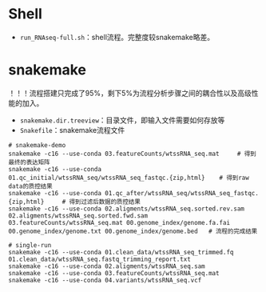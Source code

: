 # Shell

- `run_RNAseq-full.sh`：shell流程。完整度较snakemake略差。



# snakemake

！！！流程搭建只完成了95%，剩下5%为流程分析步骤之间的耦合性以及高级性能的加入。

- `snakemake.dir.treeview`：目录文件，即输入文件需要如何存放等
- `Snakefile`：snakemake流程文件

```shell
# snakemake-demo
snakemake -c16 --use-conda 03.featureCounts/wtssRNA_seq.mat     # 得到最终的表达矩阵
snakemake -c16 --use-conda 01.qc_initial/wtssRNA_seq/wtssRNA_seq_fastqc.{zip,html}    # 得到raw data的质控结果
snakemake -c16 --use-conda 01.qc_after/wtssRNA_seq/wtssRNA_seq_fastqc.{zip,html}     # 得到过滤后数据的质控结果
snakemake -c16 --use-conda 02.aligments/wtssRNA_seq.sorted.rev.sam 02.aligments/wtssRNA_seq.sorted.fwd.sam 03.featureCounts/wtssRNA_seq.mat 00.genome_index/genome.fa.fai 00.genome_index/genome.txt 00.genome_index/genome.bed   # 流程的完成结果

# single-run
snakemake -c16 --use-conda 01.clean_data/wtssRNA_seq_trimmed.fq 01.clean_data/wtssRNA_seq.fastq_trimming_report.txt
snakemake -c16 --use-conda 02.aligments/wtssRNA_seq.sam 
snakemake -c16 --use-conda 03.featureCounts/wtssRNA_seq.mat
snakemake -c16 --use-conda 04.variants/wtssRNA_seq.vcf
```

